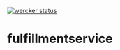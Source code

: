 [![wercker status](https://app.wercker.com/status/702244b49a3670314574c150ad8e4e13/m/ "wercker status")](https://app.wercker.com/project/byKey/702244b49a3670314574c150ad8e4e13)
# fulfillmentservice